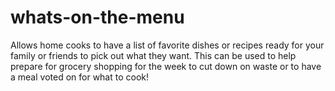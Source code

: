 # whats-on-the-menu
Allows home cooks to have a list of favorite dishes or recipes ready for your family or friends to pick out what they want. This can be used to help prepare for grocery shopping for the week to cut down on waste or to have a meal voted on for what to cook!

